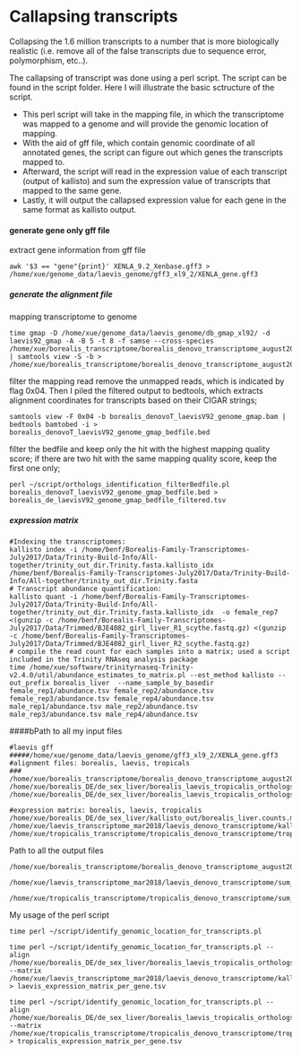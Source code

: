 # Callapsing transcripts
Collapsing the 1.6 million transcripts to a number that is more biologically realistic (i.e. remove all of the false transcripts due to sequence error, polymorphism, etc..).

The callapsing of transcript was done using a perl script. The script can be found in the script folder. Here I will illustrate the basic sctructure of the script. 

 - This perl script will take in the mapping file, in which the transcriptome was mapped to a genome and will provide the genomic location of mapping.
 - With the aid of gff file, which contain genomic coordinate of all annotated genes, the script can figure out which genes the transcripts mapped to.
 - Afterward, the script will read in the expression value of each transcript (output of kallisto) and sum the expression value of transcripts that mapped to the same gene.
 - Lastly, it will output the callapsed expression value for each gene in the same format as kallisto output.


#### generate gene only gff file 
extract gene information from gff file
```
awk '$3 == "gene"{print}' XENLA_9.2_Xenbase.gff3 > /home/xue/genome_data/laevis_genome/gff3_xl9_2/XENLA_gene.gff3
```

##### generate the alignment file
mapping transcriptome to genome
```
time gmap -D /home/xue/genome_data/laevis_genome/db_gmap_xl92/ -d laevis92_gmap -A -B 5 -t 8 -f samse --cross-species /home/xue/borealis_transcriptome/borealis_denovo_transcriptome_august2017/subset_1.fasta | samtools view -S -b > /home/xue/borealis_transcriptome/borealis_denovo_transcriptome_august2017/borealis_denovoT_laevisV92_genome_gmap_subset1.bam
```
filter the mapping read remove the unmapped reads, which is indicated by flag 0x04. Then I piled the filtered output to bedtools, which extracts alignment coordinates for transcripts based on their CIGAR strings;
```
samtools view -F 0x04 -b borealis_denovoT_laevisV92_genome_gmap.bam | bedtools bamtobed -i > borealis_denovoT_laevisV92_genome_gmap_bedfile.bed
```
filter the bedfile and keep only the hit with the highest mapping quality score; if there are two hit with the same mapping quality score, keep the first one only;
```
perl ~/script/orthologs_identification_filterBedfile.pl borealis_denovoT_laevisV92_genome_gmap_bedfile.bed > borealis_de_laevisV92_genome_gmap_bedfile_filtered.tsv
```
##### expression matrix 
```
#Indexing the transcriptomes:
kallisto index -i /home/benf/Borealis-Family-Transcriptomes-July2017/Data/Trinity-Build-Info/All-together/trinity_out_dir.Trinity.fasta.kallisto_idx /home/benf/Borealis-Family-Transcriptomes-July2017/Data/Trinity-Build-Info/All-together/trinity_out_dir.Trinity.fasta
# Transcript abundance quantification:
kallisto quant -i /home/benf/Borealis-Family-Transcriptomes-July2017/Data/Trinity-Build-Info/All-together/trinity_out_dir.Trinity.fasta.kallisto_idx  -o female_rep7 <(gunzip -c /home/benf/Borealis-Family-Transcriptomes-July2017/Data/Trimmed/BJE4082_girl_liver_R1_scythe.fastq.gz) <(gunzip -c /home/benf/Borealis-Family-Transcriptomes-July2017/Data/Trimmed/BJE4082_girl_liver_R2_scythe.fastq.gz)
# compile the read count for each samples into a matrix; used a script included in the Trinity RNAseq analysis package
time /home/xue/software/trinityrnaseq-Trinity-v2.4.0/util/abundance_estimates_to_matrix.pl --est_method kallisto --out_prefix borealis_liver  --name_sample_by_basedir female_rep1/abundance.tsv female_rep2/abundance.tsv female_rep3/abundance.tsv female_rep4/abundance.tsv male_rep1/abundance.tsv male_rep2/abundance.tsv male_rep3/abundance.tsv male_rep4/abundance.tsv
```

####bPath to all my input files
```
#laevis gff
#####/home/xue/genome_data/laevis_genome/gff3_xl9_2/XENLA_gene.gff3
#alignment files: borealis, laevis, tropicals
### /home/xue/borealis_transcriptome/borealis_denovo_transcriptome_august2017/borealis_denovoT_laevisV92_genome_gmap_filtered.bed
/home/xue/borealis_DE/de_sex_liver/borealis_laevis_tropicalis_orthologs/orthologs_laevisGenomeApproach/laevis_denovoT_laevisV92_genome_gmap_bedfile_filtered.bed
/home/xue/borealis_DE/de_sex_liver/borealis_laevis_tropicalis_orthologs/orthologs_laevisGenomeApproach/tropicalis_denovoT_laevisV92_genome_gmap_bedfile_filtered.bed

#expression matrix: borealis, laevis, tropicalis
/home/xue/borealis_DE/de_sex_liver/kallisto_out/borealis_liver.counts.matrix
/home/xue/laevis_transcriptome_mar2018/laevis_denovo_transcriptome/kallisto_out/laevis_denovo.counts.matrix
/home/xue/tropicalis_transcriptome/tropicalis_denovo_transcriptome/tropicalis_kallisto_denovo/tropicalis_denovo.counts.matrix
```

Path to all the output files
```
/home/xue/borealis_transcriptome/borealis_denovo_transcriptome_august2017/sum_expression/borealis_expression_matrix_per_gene.tsv

/home/xue/laevis_transcriptome_mar2018/laevis_denovo_transcriptome/sum_expression/laevis_expression_matrix_per_gene.tsv

/home/xue/tropicalis_transcriptome/tropicalis_denovo_transcriptome/sum_expression/tropicalis_expression_matrix_per_gene.tsv
```

My usage of the perl script
```
time perl ~/script/identify_genomic_location_for_transcripts.pl

time perl ~/script/identify_genomic_location_for_transcripts.pl --align /home/xue/borealis_DE/de_sex_liver/borealis_laevis_tropicalis_orthologs/orthologs_laevisGenomeApproach/laevis_denovoT_laevisV92_genome_gmap_bedfile_filtered.bed --matrix /home/xue/laevis_transcriptome_mar2018/laevis_denovo_transcriptome/kallisto_out/laevis_denovo.counts.matrix > laevis_expression_matrix_per_gene.tsv

time perl ~/script/identify_genomic_location_for_transcripts.pl --align /home/xue/borealis_DE/de_sex_liver/borealis_laevis_tropicalis_orthologs/orthologs_laevisGenomeApproach/tropicalis_denovoT_laevisV92_genome_gmap_bedfile_filtered.bed --matrix /home/xue/tropicalis_transcriptome/tropicalis_denovo_transcriptome/tropicalis_kallisto_denovo/tropicalis_denovo.counts.matrix > tropicalis_expression_matrix_per_gene.tsv
```

